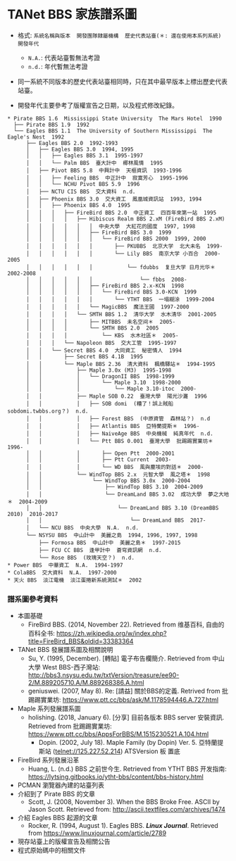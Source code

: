 # TANet BBS 家族譜系圖

- 格式: `系統名稱與版本  開發團隊隸屬機構  歷史代表站臺(＊: 還在使用本系列系統)  開發年代`
  - `N.A.`: 代表站臺暫無法考證
  - `n.d.`: 年代暫無法考證

- 同一系統不同版本的歷史代表站臺相同時，只在其中最早版本上標出歷史代表站臺。
- 開發年代主要參考了版權宣告之日期，以及程式修改紀錄。

```
* Pirate BBS 1.6  Mississippi State University  The Mars Hotel  1990
  ├── Pirate BBS 1.9  1992
  └── Eagles BBS 1.1  The University of Southern Mississippi  The Eagle's Nest  1992
      ├── Eagles BBS 2.0  1992-1993
      │   ├── Eagles BBS 3.0  1994, 1995
      │   │   ├── Eagles BBS 3.1  1995-1997
      │   │   └── Palm BBS  臺大計中  椰林風情  1995
      │   ├── Pivot BBS 5.8  中興計中  天樞資訊  1993-1996
      │   │   ├── Feeling BBS  中正計中  寂寞芳心  1995-1996
      │   │   └── NCHU Pivot BBS 5.9  1996
      │   ├── NCTU CIS BBS  交大資科  n.d.
      │   ├── Phoenix BBS 3.0  交大資工  鳳凰城資訊站  1993, 1994
      │   │   ├── Phoenix BBS 4.0  1995
      │   │   │   ├── FireBird BBS 2.0  中正資工  四百年來第一站  1995
      │   │   │   │   ├── Hibiscus Realm BBS 2.xM (FireBird BBS 2.xM)
      │   │   │   │   │   │  中央大學  大紅花的國度  1997, 1998
      │   │   │   │   │   ├── FireBird BBS 3.0  1999
      │   │   │   │   │   │   └── FireBird BBS 2000  1999, 2000
      │   │   │   │   │   │       ├── PKUBBS  北京大学  北大未名  1999-
      │   │   │   │   │   │       └── Lily BBS  南京大学 小百合  2000-2005
      │   │   │   │   │   │           └── fdubbs  复旦大学 日月光华＊  2002-2008
      │   │   │   │   │   │               └── fbbs  2008-
      │   │   │   │   │   ├── FireBird BBS 2.x-KCN  1998
      │   │   │   │   │   │   └── FireBird BBS 3.0-KCN  1999
      │   │   │   │   │   │       └── YTHT BBS  一塌糊涂  1999-2004
      │   │   │   │   │   └── MagicBBS  魔法王國  1997-2000
      │   │   │   │   └── SMTH BBS 1.2  清华大学  水木清华  2001-2005
      │   │   │   │       ├── MITBBS  未名空间＊  2005-
      │   │   │   │       └── SMTH BBS 2.0  2005
      │   │   │   │           └── KBS  水木社區＊  2005-
      │   │   │   └── Napoleon BBS  交大工管  1995-1997
      │   │   └── Secret BBS 4.0  大同資工  秘密情人  1994
      │   │       ├── Secret BBS 4.1B  1995
      │   │       └── Maple BBS 2.36  清大資科  楓橋驛站＊  1994-1995
      │   │           ├── Maple 3.0x (M3)  1995-1998
      │   │           │   └── DragonII BBS  1998-1999
      │   │           │       └── Maple 3.10  1998-2000
      │   │           │           └── Maple 3.10-itoc  2000-
      │   │           ├── Maple SOB 0.22  臺灣大學  陽光沙灘  1996
      │   │           │   ├── SOB domi  (糟了！誤上賊船  sobdomi.twbbs.org？)  n.d.
      │   │           │   ├── Forest BBS  (中原資管  森林站？)  n.d 
      │   │           │   ├── Atlantis BBS  亞特蘭提斯＊  1996-
      │   │           │   ├── NaiveAge BBS  中央機械  純真年代  n.d.
      │   │           │   └── Ptt BBS 0.001  臺灣大學  批踢踢實業坊＊  1996-
      │   │           │       ├── Open Ptt  2000-2001
      │   │           │       ├── Ptt Current  2003-
      │   │           │       └── WD BBS  風與塵埃的對話＊  2000-
      │   │           └── WindTop BBS 2.x  元智大學  風之塔＊  1998
      │   │                └── WindTop BBS 3.0x  2000-2004
      │   │                    ├── WindTop BBS 3.10  2004-2009
      │   │                    └── DreamLand BBS 3.02  成功大學  夢之大地＊  2004-2009
      │   │                        └── DreamLand BBS 3.10 (DreamBBS 2010)  2010-2017
      │   │                            └── DreamLand BBS  2017-
      │   └── NCU BBS  中央大學  N.A.  n.d.
      └── NSYSU BBS  中山計中  美麗之島  1994, 1996, 1997, 1998
          ├── Formosa BBS  中山計中  美麗之島＊  1997-2015
          ├── FCU CC BBS  逢甲計中  蒼穹資訊網  n.d.
          └── Rose BBS  (玫瑰天空？)  n.d.
* Power BBS  中華資工  N.A.  1994-1997
* ColaBBS  交大資科  N.A.  1997-2000
* 天火 BBS  淡江電機  淡江蛋捲新系統測試＊  2002
```

### 譜系圖參考資料
- 本圖基礎
   - FireBird BBS. (2014, November 22). Retrieved from 维基百科, 自由的百科全书: https://zh.wikipedia.org/w/index.php?title=FireBird_BBS&oldid=33383364
- TANet BBS 發展譜系圖及相關說明
   - Su, Y. (1995, December). [轉貼] 電子布告欄簡介. Retrieved from 中山大學 West BBS-西子灣站: http://bbs3.nsysu.edu.tw/txtVersion/treasure/ee90-2/M.889205710.A/M.889268386.A.html
   - geniuswei. (2007, May 8). Re: [請益] 關於BBS的定義. Retrived from 批踢踢實業坊: https://www.ptt.cc/bbs/ask/M.1178594446.A.727.html
- Maple 系列發展譜系圖
   - holishing. (2018, January 6). [分享] 目前各版本 BBS server 安裝資訊. Retrieved from 批踢踢實業坊: https://www.ptt.cc/bbs/AppsForBBS/M.1515230521.A.104.html
      - Dopin. (2002, July 18). Maple Family (by Dopin) Ver. 5. 亞特蘭提斯站 ([telnet://125.227.52.214](telnet://125.227.52.214)) ATSVersion 板 置底
- FireBird 系列發展沿革
   - Huang, L. (n.d.) BBS 之前世今生. Retrieved from YTHT BBS 开发指南: https://lytsing.gitbooks.io/ytht-bbs/content/bbs-history.html
- PCMAN 瀏覽器內建的站臺列表
- 介紹到了 Pirate BBS 的文章
   - Scott, J. (2008, November 3). When the BBS Broke Free. ASCII by Jason Scott. Retrieved from: http://ascii.textfiles.com/archives/1474
- 介紹 Eagles BBS 起源的文章
   - Rocker, R. (1994, August 1). Eagles BBS. ***Linux Journal***. Retrieved from https://www.linuxjournal.com/article/2789
- 現存站臺上的版權宣告及相關公告
- 程式原始碼中的相關文件